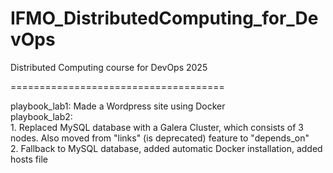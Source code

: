 # IFMO_DistributedComputing_for_DevOps
Distributed Computing course for DevOps 2025

=====================================

playbook_lab1: Made a Wordpress site using Docker  
playbook_lab2:  
                1. Replaced MySQL database with a Galera Cluster, which consists of 3 nodes. Also moved from "links" (is deprecated) feature to "depends_on"  
                2. Fallback to MySQL database, added automatic Docker installation, added hosts file  